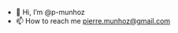 - 👋 Hi, I’m @p-munhoz
- 📫 How to reach me pierre.munhoz@gmail.com

<!---
p-munhoz/p-munhoz is a ✨ special ✨ repository because its `README.md` (this file) appears on your GitHub profile.
You can click the Preview link to take a look at your changes.
--->
